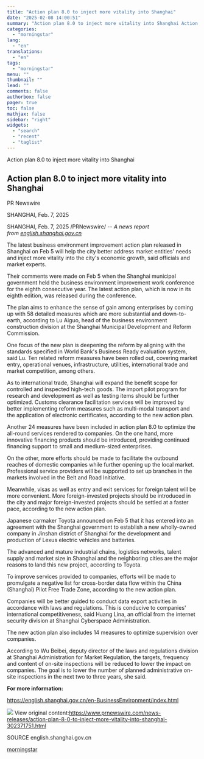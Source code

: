 ```yaml
---
title: "Action plan 8.0 to inject more vitality into Shanghai"
date: "2025-02-08 14:00:51"
summary: "Action plan 8.0 to inject more vitality into Shanghai Action plan 8.0 to inject more vitality into Shanghai PR Newswire SHANGHAI, Feb. 7, 2025 SHANGHAI, Feb. 7, 2025 /PRNewswire/ -- A news report from english.shanghai.gov.cn The latest business environment improvement action plan released in Shanghai on Feb 5 will help..."
categories:
  - "morningstar"
lang:
  - "en"
translations:
  - "en"
tags:
  - "morningstar"
menu: ""
thumbnail: ""
lead: ""
comments: false
authorbox: false
pager: true
toc: false
mathjax: false
sidebar: "right"
widgets:
  - "search"
  - "recent"
  - "taglist"
---
```


Action plan 8.0 to inject more vitality into Shanghai

Action plan 8.0 to inject more vitality into Shanghai
-----------------------------------------------------

PR Newswire

SHANGHAI, Feb. 7, 2025


SHANGHAI, Feb. 7, 2025 /PRNewswire/ -- *A news report from [english.shanghai.gov.cn](https://english.shanghai.gov.cn/)*

The latest business environment improvement action plan released in Shanghai on Feb 5 will help the city better address market entities' needs and inject more vitality into the city's economic growth, said officials and market experts.

Their comments were made on Feb 5 when the Shanghai municipal government held the business environment improvement work conference for the eighth consecutive year. The latest action plan, which is now in its eighth edition, was released during the conference.

The plan aims to enhance the sense of gain among enterprises by coming up with 58 detailed measures which are more substantial and down-to-earth, according to Lu Aiguo, head of the business environment construction division at the Shanghai Municipal Development and Reform Commission.

One focus of the new plan is deepening the reform by aligning with the standards specified in World Bank's Business Ready evaluation system, said Lu. Ten related reform measures have been rolled out, covering market entry, operational venues, infrastructure, utilities, international trade and market competition, among others.

As to international trade, Shanghai will expand the benefit scope for controlled and inspected high-tech goods. The import pilot program for research and development as well as testing items should be further optimized. Customs clearance facilitation services will be improved by better implementing reform measures such as multi-modal transport and the application of electronic certificates, according to the new action plan.

Another 24 measures have been included in action plan 8.0 to optimize the all-round services rendered to companies. On the one hand, more innovative financing products should be introduced, providing continued financing support to small and medium-sized enterprises.

On the other, more efforts should be made to facilitate the outbound reaches of domestic companies while further opening up the local market. Professional service providers will be supported to set up branches in the markets involved in the Belt and Road Initiative.

Meanwhile, visas as well as entry and exit services for foreign talent will be more convenient. More foreign-invested projects should be introduced in the city and major foreign-invested projects should be settled at a faster pace, according to the new action plan.

Japanese carmaker Toyota announced on Feb 5 that it has entered into an agreement with the Shanghai government to establish a new wholly-owned company in Jinshan district of Shanghai for the development and production of Lexus electric vehicles and batteries.

The advanced and mature industrial chains, logistics networks, talent supply and market size in Shanghai and the neighboring cities are the major reasons to land this new project, according to Toyota.

To improve services provided to companies, efforts will be made to promulgate a negative list for cross-border data flow within the China (Shanghai) Pilot Free Trade Zone, according to the new action plan.

Companies will be better guided to conduct data export activities in accordance with laws and regulations. This is conducive to companies' international competitiveness, said Huang Lina, an official from the internet security division at Shanghai Cyberspace Administration.

The new action plan also includes 14 measures to optimize supervision over companies.

According to Wu Beibei, deputy director of the laws and regulations division at Shanghai Administration for Market Regulation, the targets, frequency and content of on-site inspections will be reduced to lower the impact on companies. The goal is to lower the number of planned administrative on-site inspections in the next two to three years, she said.

**For more information:**

<https://english.shanghai.gov.cn/en-BusinessEnvironment/index.html>

 ![](https://c212.net/c/img/favicon.png?sn=CN14967&sd=2025-02-08) View original content:<https://www.prnewswire.com/news-releases/action-plan-8-0-to-inject-more-vitality-into-shanghai-302371751.html>

SOURCE english.shanghai.gov.cn

[morningstar](https://www.morningstar.com/news/pr-newswire/20250208cn14967/action-plan-80-to-inject-more-vitality-into-shanghai)
